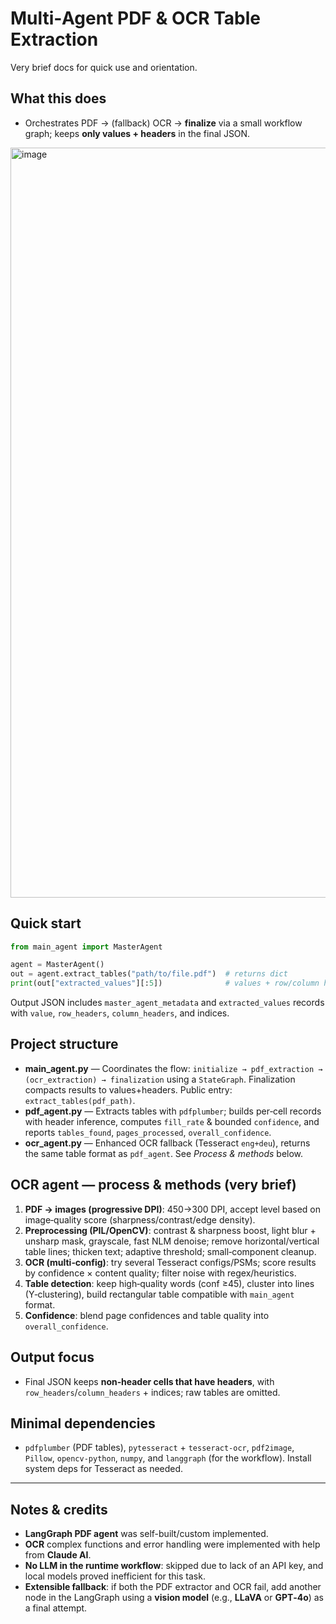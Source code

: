 # Multi‑Agent PDF & OCR Table Extraction

Very brief docs for quick use and orientation.

## What this does
- Orchestrates PDF → (fallback) OCR → **finalize** via a small workflow graph; keeps **only values + headers** in the final JSON. 

<img width="4210" height="1200" alt="image" src="https://github.com/user-attachments/assets/be955bb5-742a-45ef-90d0-2daa8a65a9cf" />

## Quick start
```python
from main_agent import MasterAgent

agent = MasterAgent()
out = agent.extract_tables("path/to/file.pdf")  # returns dict
print(out["extracted_values"][:5])              # values + row/column headers only
```
Output JSON includes `master_agent_metadata` and `extracted_values` records with `value`, `row_headers`, `column_headers`, and indices. 

## Project structure
- **main_agent.py** — Coordinates the flow: `initialize → pdf_extraction → (ocr_extraction) → finalization` using a `StateGraph`. Finalization compacts results to values+headers. Public entry: `extract_tables(pdf_path)`.
- **pdf_agent.py** — Extracts tables with `pdfplumber`; builds per‑cell records with header inference, computes `fill_rate` & bounded `confidence`, and reports `tables_found`, `pages_processed`, `overall_confidence`.
- **ocr_agent.py** — Enhanced OCR fallback (Tesseract `eng+deu`), returns the same table format as `pdf_agent`. See *Process & methods* below.

## OCR agent — process & methods (very brief)
1. **PDF → images (progressive DPI)**: 450→300 DPI, accept level based on image‑quality score (sharpness/contrast/edge density).
2. **Preprocessing (PIL/OpenCV)**: contrast & sharpness boost, light blur + unsharp mask, grayscale, fast NLM denoise; remove horizontal/vertical table lines; thicken text; adaptive threshold; small‑component cleanup.
3. **OCR (multi‑config)**: try several Tesseract configs/PSMs; score results by confidence × content quality; filter noise with regex/heuristics.
4. **Table detection**: keep high‑quality words (conf ≥45), cluster into lines (Y‑clustering), build rectangular table compatible with `main_agent` format.
5. **Confidence**: blend page confidences and table quality into `overall_confidence`.

## Output focus
- Final JSON keeps **non‑header cells that have headers**, with `row_headers`/`column_headers` + indices; raw tables are omitted.

## Minimal dependencies
- `pdfplumber` (PDF tables), `pytesseract` + `tesseract-ocr`, `pdf2image`, `Pillow`, `opencv-python`, `numpy`, and `langgraph` (for the workflow). Install system deps for Tesseract as needed.

---


## Notes & credits
- **LangGraph PDF agent** was self-built/custom implemented.
- **OCR** complex functions and error handling were implemented with help from **Claude AI**.
- **No LLM in the runtime workflow**: skipped due to lack of an API key, and local models proved inefficient for this task.
- **Extensible fallback**: if both the PDF extractor and OCR fail, add another node in the LangGraph using a **vision model** (e.g., **LLaVA** or **GPT‑4o**) as a final attempt.
